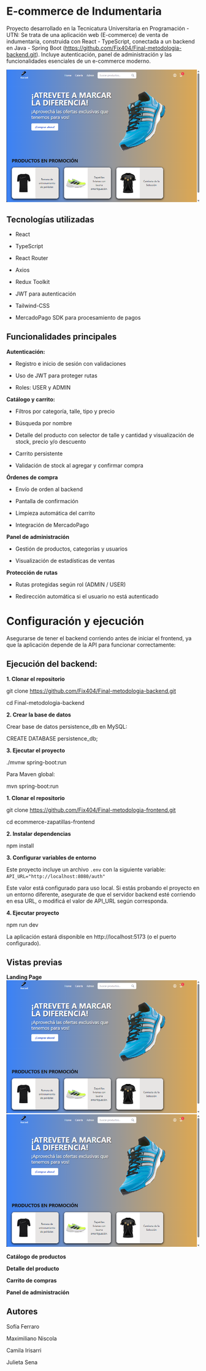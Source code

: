 # E-commerce de Indumentaria
 Proyecto desarrollado en la Tecnicatura Universitaria en Programación - UTN: Se trata de una aplicación web (E-commerce) de venta de indumentaria, construida con React - TypeScript, conectada a un backend en Java - Spring Boot (https://github.com/Fix404/Final-metodologia-backend.git). Incluye autenticación, panel de administración y las funcionalidades esenciales de un e-commerce moderno.

![Landing](./assets/FullLanding.png)

## Tecnologías utilizadas
- React

- TypeScript

- React Router

- Axios

- Redux Toolkit

- JWT para autenticación

- Tailwind-CSS

- MercadoPago SDK para procesamiento de pagos

## Funcionalidades principales
**Autenticación:**
- Registro e inicio de sesión con validaciones

- Uso de JWT para proteger rutas

- Roles: USER y ADMIN

**Catálogo y carrito:**
- Filtros por categoría, talle, tipo y precio

- Búsqueda por nombre

- Detalle del producto con selector de talle y cantidad y visualización de stock, precio y/o descuento 

- Carrito persistente 

- Validación de stock al agregar y confirmar compra

**Órdenes de compra**
- Envío de orden al backend

- Pantalla de confirmación

- Limpieza automática del carrito

- Integración de MercadoPago

**Panel de administración**
- Gestión de productos, categorías y usuarios

- Visualización de estadísticas de ventas

**Protección de rutas**
- Rutas protegidas según rol (ADMIN / USER)

- Redirección automática si el usuario no está autenticado

# Configuración y ejecución

Asegurarse de tener el backend corriendo antes de iniciar el frontend, ya que la aplicación depende de la API para funcionar correctamente:

## Ejecución del backend:

**1. Clonar el repositorio**

git clone https://github.com/Fix404/Final-metodologia-backend.git

cd Final-metodologia-backend

**2. Crear la base de datos**

Crear base de datos persistence_db en MySQL:

CREATE DATABASE persistence_db;

**3. Ejecutar el proyecto**

./mvnw spring-boot:run

Para Maven global:

mvn spring-boot:run

**1. Clonar el repositorio**

git clone https://github.com/Fix404/Final-metodologia-frontend.git

cd ecommerce-zapatillas-frontend

**2. Instalar dependencias**

npm install

**3. Configurar variables de entorno**

Este proyecto incluye un archivo `.env` con la siguiente variable: `API_URL="http://localhost:8080/auth"` 

Este valor está configurado para uso local. Si estás probando el proyecto en un entorno diferente, asegurate de que el servidor backend esté corriendo en esa URL, o modificá el valor de API_URL según corresponda.

**4. Ejecutar proyecto**

npm run dev

La aplicación estará disponible en http://localhost:5173 (o el puerto configurado).

## Vistas previas
**Landing Page**
![Landing](./assets/FullLanding.png)
![Landing](./assets/FullLanding.png)

**Catálogo de productos**

**Detalle del producto**

**Carrito de compras**

**Panel de administración**

## Autores
Sofía Ferraro

Maximiliano Niscola

Camila Irisarri

Julieta Sena
